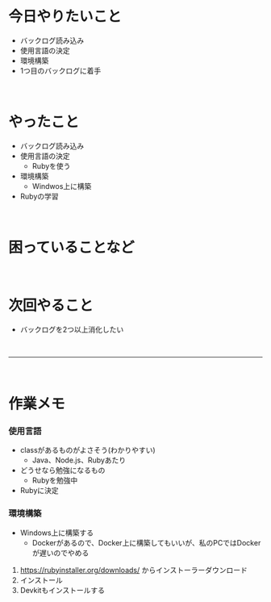 # 今日やりたいこと
- バックログ読み込み
- 使用言語の決定
- 環境構築
- 1つ目のバックログに着手

<br>

# やったこと
- バックログ読み込み
- 使用言語の決定
  - Rubyを使う
- 環境構築
  - Windwos上に構築
- Rubyの学習

<br>

# 困っていることなど


<br>

# 次回やること
- バックログを2つ以上消化したい

<br>

***

<br>

# 作業メモ

### 使用言語

- classがあるものがよさそう(わかりやすい)
  - Java、Node.js、Rubyあたり
- どうせなら勉強になるもの
  - Rubyを勉強中
- Rubyに決定

### 環境構築

- Windows上に構築する
  - Dockerがあるので、Docker上に構築してもいいが、私のPCではDockerが遅いのでやめる
1. https://rubyinstaller.org/downloads/ からインストーラーダウンロード
1. インストール
  1. Devkitもインストールする 